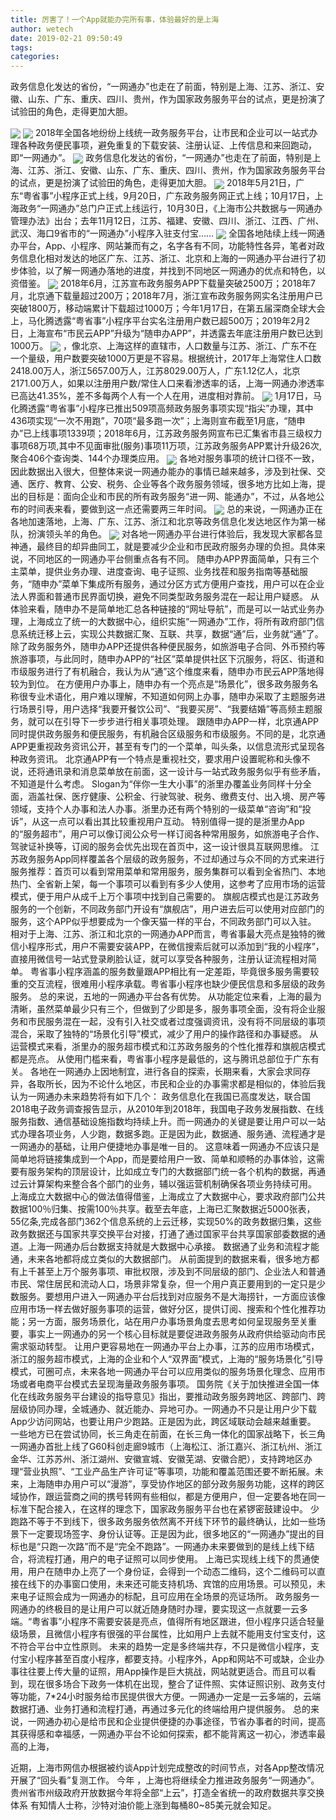 ```yaml
---
title: 厉害了！一个App就能办完所有事，体验最好的是上海
author: wetech
date: 2019-02-21 09:50:49
tags: 
categories: 
---
```

政务信息化发达的省份，“一网通办”也走在了前面，特别是上海、江苏、浙江、安徽、山东、广东、重庆、四川、贵州，作为国家政务服务平台的试点，更是扮演了试验田的角色，走得更加大胆。
<!-- more -->
<img align="center" border="0" src="https://imgcdn.yicai.com/uppics/images/2019/02/7c50e4286e97fcde388a819141f5e6bf.jpg" />
<img align="center" border="0" src="https://imgcdn.yicai.com/uppics/images/2019/02/7ee5a956c6c06f6af6840cf89f9b87f5.jpg" />
2018年全国各地纷纷上线统一政务服务平台，让市民和企业可以一站式办理各种政务便民事项，避免重复的下载安装、注册认证、上传信息和来回跑动，即“一网通办”。
<img align="center" border="0" src="https://imgcdn.yicai.com/uppics/images/2019/02/d6bca87767446b33f7577a0cd9f94353.jpg" />
政务信息化发达的省份，“一网通办”也走在了前面，特别是上海、江苏、浙江、安徽、山东、广东、重庆、四川、贵州，作为国家政务服务平台的试点，更是扮演了试验田的角色，走得更加大胆。
<img align="center" border="0" src="https://imgcdn.yicai.com/uppics/images/2019/02/b0d1d3d1a27e64bbb70ccc00f9a3368c.jpg" />
2018年5月21日，广东“粤省事”小程序正式上线，9月20日，广东政务服务网正式上线；10月17日，上海政务“一网通办”总门户正式上线运行，10月30日，《上海市公共数据与一网通办管理办法》出台；去年11月12日，江苏、福建、安徽、四川、浙江、江西、广州、武汉、海口9省市的“一网通办”小程序入驻支付宝……
<img align="center" border="0" src="https://imgcdn.yicai.com/uppics/images/2019/02/b673c5ca463b7347bea295cd2bfac06a.jpg" />
全国各地陆续上线一网通办平台，App、小程序、网站兼而有之，名字各有不同，功能特性各异，笔者对政务信息化相对发达的地区广东、江苏、浙江、北京和上海的一网通办平台进行了初步体验，以了解一网通办落地的进度，并找到不同地区一网通办的优点和特色，以资借鉴。
<img align="center" border="0" src="https://imgcdn.yicai.com/uppics/images/2019/02/394f3d4160aedd87812d0f73cf6c77a3.jpg" />
2018年6月，江苏宣布政务服务APP下载量突破2500万；2018年7月，北京通下载量超过200万；2018年7月，浙江宣布政务服务网实名注册用户已突破1800万，移动端累计下载超过1000万；今年1月17日，在第五届深商全球大会上，马化腾透露“粤省事”小程序平台实名注册用户数已超500万；2019年2月2日，上海宣布“市民云APP”升级为“随申办APP”，并透露去年底注册用户数已达到1000万。
<img align="center" border="0" src="https://imgcdn.yicai.com/uppics/images/2019/02/8186224e063bdf5a620e8af910d79384.jpg" />
，像北京、上海这样的直辖市，人口数量与江苏、浙江、广东不在一个量级，用户数要突破1000万更是不容易。根据统计，2017年上海常住人口数2418.00万人，浙江5657.00万人，江苏8029.00万人，广东1.12亿人，北京2171.00万人，如果以注册用户数/常住人口来看渗透率的话，上海一网通办渗透率已高达41.35%，差不多每两个人有一个人在用，进度相对靠前。
<img align="center" border="0" src="https://imgcdn.yicai.com/uppics/images/2019/02/50b330e41925bf98f6c9c91e84197d0c.jpg" />
1月17日，马化腾透露“粤省事”小程序已推出509项高频政务服务事项实现“指尖”办理，其中436项实现“一次不用跑”，70项“最多跑一次”；上海则宣布截至1月底，“随申办”已上线事项1339项；2018年6月，江苏政务服务网宣布已汇集省市县三级权力事项68万项,其中不见面审批(服务)事项11万项，江苏政务服务APP累计升级26次,聚合406个查询类、144个办理类应用。
<img align="center" border="0" src="https://imgcdn.yicai.com/uppics/images/2019/02/e1ddc9861a5b111aae9120fb548752ae.jpg" />
各地对服务事项的统计口径不一致，因此数据出入很大，但整体来说一网通办能办的事情已越来越多，涉及到社保、交通、医疗、教育、公安、税务、企业等各个政务服务领域，很多地方比如上海，提出的目标是：面向企业和市民的所有政务服务“进一网、能通办”，不过，从各地公布的时间表来看，要做到这一点还需要两三年时间。
<img align="center" border="0" src="https://imgcdn.yicai.com/uppics/images/2019/02/cc3b91260efc4310e9da98c5da88d950.jpg" />
总的来说，一网通办正在各地加速落地，上海、广东、江苏、浙江和北京等政务信息化发达地区作为第一梯队，扮演领头羊的角色。
<img align="center" border="0" src="https://imgcdn.yicai.com/uppics/images/2019/02/d8d5b43347406818eff395a632939bf1.jpg" />
对各地一网通办平台进行体验后，我发现大家都各显神通，最终目的却异曲同工，就是要减少企业和市民政府服务办理的负担。具体来说，不同地区的一网通办平台侧重点各有不同。
随申办APP界面简单，只有三个主菜单，提供业务办理、进度查询、电子证照、业务找茬和服务指南等基础服务，“随申办”菜单下集成所有服务，通过分区方式方便用户查找，用户可以在企业法人界面和普通市民界面切换，避免不同类型政务服务混在一起让用户疑惑。
从体验来看，随申办不是简单地汇总各种链接的“网址导航”，而是可以一站式业务办理，上海成立了统一的大数据中心，组织实施“一网通办”工作，将所有政府部门信息系统迁移上云，实现公共数据汇聚、互联、共享，数据“通”后，业务就“通”了。
除了政务服务外，随申办APP还提供各种便民服务，如旅游电子合同、外币预约等旅游事项，与此同时，随申办APP的“社区”菜单提供社区下沉服务，将区、街道和市级服务进行了有机融合，我认为从“通”这个维度来看，随申办市民云APP落地得较为到位。
在方便用户办事上，随申办有一个亮点是“场景化”，很多政务服务名称很专业术语化，用户难以理解，不知道如何网上办事，随申办采取了主题服务进行场景引导，用户选择“我要开餐饮公司”、“我要买房”、“我要结婚”等高频主题服务，就可以在引导下一步步进行相关事项处理。
跟随申办APP一样，北京通APP同时提供政务服务和便民服务，有机融合区级服务和市级服务。不同的是，北京通APP更重视政务资讯公开，甚至有专门的一个菜单，叫头条，以信息流形式呈现各种政务资讯。
北京通APP有一个特点是重视社交，要求用户设置昵称和头像不说，还将通讯录和消息菜单放在前面，这一设计与一站式政务服务似乎有些矛盾，不知道是什么考虑。
Slogan为“伴你一生大小事”的浙里办覆盖业务同样十分全面，涵盖社保、医疗健康、公积金、行驶驾驶、税务、缴费支付、出入境、房产等领域，支持个人办事和法人办事。浙里办还有两个特别的一级菜单“咨询”和“投诉”，从这一点可以看出其比较重视用户互动。
特别值得一提的是浙里办App的“服务超市”，用户可以像订阅公众号一样订阅各种常用服务，如旅游电子合作、驾驶证补换等，订阅的服务会优先出现在首页中，这一设计很具互联网思维。
江苏政务服务App同样覆盖各个层级的政务服务，不过却通过与众不同的方式来进行服务推荐：首页可以看到常用菜单和常用服务，服务集群可以看到全省热门、本地热门、全省新上架，每一个事项可以看到有多少人使用，这参考了应用市场的运营模式，便于用户从成千上万个事项中找到自己需要的。
旗舰店模式也是江苏政务服务的一个创新，不同政务部门开设有“旗舰店”，用户进去后可以使用对应部门的服务，这个APP似乎想要成为一个像天猫一样的平台，不同政务部门可以入驻。
相对于上海、江苏、浙江和北京的一网通办APP而言，粤省事最大亮点是独特的微信小程序形式，用户不需要安装APP，在微信搜索后就可以添加到“我的小程序”，直接用微信号一站式登录刷脸认证，就可以享受各种服务，注册认证流程相对简单。
粤省事小程序涵盖的服务数量跟APP相比有一定差距，毕竟很多服务需要较重的交互流程，很难用小程序承载。粤省事小程序也缺少便民信息和多层级的政务服务。
总的来说，五地的一网通办平台各有优势。
从功能定位来看，上海的最为清晰，虽然菜单最少只有三个，但做到了少即是多，服务事项全面，没有将企业服务和市民服务混在一起，没有引入社交或者过度强调资讯，没有将不同层级的事项混合，采取了独特的“场景化引导”模式，减少了用户的操作路径和办事疑惑。
从运营模式来看，浙里办的服务超市模式和江苏政务服务的个性化推荐和旗舰店模式都是亮点。
从使用门槛来看，粤省事小程序是最低的，这与腾讯总部位于广东有关。
各地在一网通办上因地制宜，进行各自的探索，长期来看，大家会求同存异，各取所长，因为不论什么地区，市民和企业的办事需求都是相似的，体验后我认为一网通办未来趋势将有如下几个：
政务信息化在我国已高度发达，联合国2018电子政务调查报告显示，从2010年到2018年，我国电子政务发展指数、在线服务指数、通信基础设施指数均持续上升。而一网通办的关键是要让用户可以一站式办理各项业务，人少跑，数据多跑。正是因为此，数据通、服务通、流程通才是一网通办的基础，让用户便捷地办事是唯一目的。
这意味着一网通办不应该只是简单地将链接集成到一个App，而是要给用户一致、简单和顺畅的办事体验，这需要有服务架构的顶层设计，比如成立专门的大数据部门统一各个机构的数据，再通过云计算架构来整合各个部门的业务，辅以强运营机制确保各项业务持续可用。
上海成立大数据中心的做法值得借鉴，上海成立了大数据中心，要求政府部门公共数据100％归集、按需100％共享。截至去年底，上海已汇聚数据近5000张表，55亿条,完成各部门362个信息系统的上云迁移，实现50%的政务数据归集，这些政务数据还与国家共享交换平台对接，打通了通过国家平台共享国家部委数据的通道。上海一网通办后台数据支持就是大数据中心承接。
数据通了业务和流程才能通，未来各地都将成立类似的大数据部门。
从前面提到的数据来看，很多地方都有上千甚至上万个服务事项、审批权限，涉及到不同层级的部门、企业法人和普通市民、常住居民和流动人口，场景非常复杂，但一个用户真正要用到的一定只是少数服务。要想用户进入一网通办平台后找到对应服务不是大海捞针，一方面应该像应用市场一样去做好服务事项的运营，做好分区，提供订阅、搜索和个性化推荐功能；另一方面，服务场景化，站在用户办事场景角度去思考如何呈现服务至关重要，事实上一网通办的另一个核心目标就是要促进政务服务从政府供给驱动向市民需求驱动转型。
让用户更容易地在一网通办平台上办事，江苏的应用市场模式，浙江的服务超市模式，上海的企业和个人“双界面”模式，上海的“服务场景化”引导模式，可圈可点，未来各地一网通办平台可以应用类似的服务场景化理念、应用市场或者电商平台模式去呈现海量政务服务事项。
国务院《关于加快推进全国一体化在线政务服务平台建设的指导意见》指出，要推动政务服务跨地区、跨部门、跨层级协同办理，全城通办、就近能办、异地可办。一网通办不只是让用户少下载App少访问网站，也要让用户少跑路。正是因为此，跨区域联动会越来越重要。
一些地方已在尝试协同，长三角走在前面，在长三角一体化的国家战略下，长三角一网通办首批上线了G60科创走廊9城市（上海松江、浙江嘉兴、浙江杭州、浙江金华、江苏苏州、浙江湖州、安徽宣城、安徽芜湖、安徽合肥），支持跨地区办理“营业执照”、“工业产品生产许可证”等事项，功能和覆盖范围还要不断拓展。未来，上海随申办用户可以“漫游”，享受协作地区的部分政务服务功能，这样的跨区域协作，跟运营商之间的携号转网有些相似，都是方便用户，但一定要各地在同一标准下配合接入，在这样的理念下，国家政务服务平台也在紧锣密鼓建设中。
少跑路不等于不到线下，很多政务服务依然离不开线下环节的最终确认，比如一些场景下一定要现场签字、身份认证等。正是因为此，很多地区的“一网通办”提出的目标也是“只跑一次路”而不是“完全不跑路”。一网通办未来要做到的是线上线下结合，将流程打通，用户的电子证照可以同步使用。
上海已实现线上线下的贯通使用，用户在随申办上亮了一个身份证，会得到一个动态二维码，这个二维码可以直接在线下的办事窗口使用，未来还可能支持机场、宾馆的应用场景。可以预见，未来电子证照会成为一网通办的标配，且可应用在全场景的亮证场所。
政务服务一网通办的终极目的是让用户可以就近随身随时办理，要实现这一点就要一云多端。“粤省事”小程序不需要安装是亮点，值得所有地区跟进，但小程序只适合轻量级场景，且微信小程序有很强的平台属性，比如用户上去就不能用支付宝支付，这不符合平台中立性原则。
未来的趋势一定是多终端共存，不只是微信小程序，支付宝小程序甚至百度小程序，都要支持。小程序外，App和网站不可或缺，企业办事往往要上传大量的证照，用App操作是巨大挑战，网站就更适合。而且可以看到，现在很多场合下政务一体机在出现，整合了证件照、实体证照识别、政务支付等功能，7*24小时服务给市民提供很大方便。一网通办一定是一云多端的，云端数据打通、业务打通和流程打通，再通过多元化的终端给用户提供服务。
总的来说，一网通办初心是给市民和企业提供便捷的办事途径，节省办事者的时间，提高其获得感和幸福感，一网通办平台不论如何探索，都不能背离这一初心，渗透率最高的上海，
 
 
近期，上海市网信办根据被约谈App计划完成整改的时间节点，对各App整改情况开展了“回头看”复测工作。
今年 ，上海也将继续全力推进政务服务“一网通办”。
贵州省市州级政府开放数据今年将全部“上云”，打造全省统一的政府数据共享交换体系
有知情人士称，沙特对油价能上涨到每桶80~85美元就会知足。

